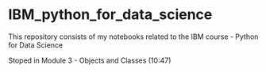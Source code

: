 # IBM_python_for_data_science
This repository consists of my notebooks related to the IBM course - Python for Data Science

Stoped in Module 3 - Objects and Classes (10:47)